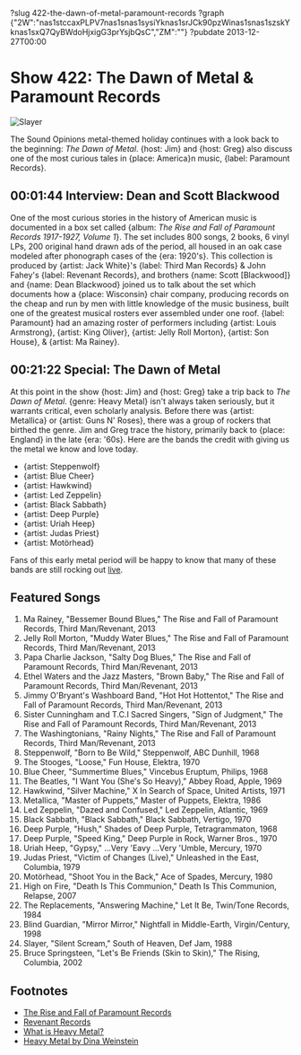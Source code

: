 ?slug 422-the-dawn-of-metal-paramount-records
?graph {"2W":"nas1stccaxPLPV7nas1snas1sysiYknas1srJCk90pzWinas1snas1szskYknas1sxQ7QyBWdoHjxigG3prYsjbQsC","ZM":""}
?pubdate 2013-12-27T00:00

# Show 422: The Dawn of Metal & Paramount Records

![Slayer](//static.soundopinions.org/images/2013/dawnofmetal_web.jpg)

The Sound Opinions metal-themed holiday continues with a look back to the beginning: *The Dawn of Metal*. {host: Jim} and {host: Greg} also discuss one of the most curious tales in {place: America}n music, {label: Paramount Records}. 

## 00:01:44 Interview: Dean and Scott Blackwood
One of the most curious stories in the history of American music is documented in a box set called {album: *The Rise and Fall of Paramount Records 1917-1927, Volume 1*}. The set includes 800 songs, 2 books, 6 vinyl LPs, 200 original hand drawn ads of the period, all housed in an oak case modeled after phonograph cases of the {era: 1920's}. This collection is produced by {artist: Jack White}'s {label: Third Man Records} & John Fahey's {label: Revenant Records}, and brothers {name: Scott [Blackwood]} and {name: Dean Blackwood} joined us to talk about the set which documents how a {place: Wisconsin} chair company, producing records on the cheap and run by men with little knowledge of the music business, built one of the greatest musical rosters ever assembled under one roof. {label: Paramount} had an amazing roster of performers including {artist: Louis Armstrong}, {artist: King Oliver}, {artist: Jelly Roll Morton}, {artist: Son House}, & {artist: Ma Rainey}.

## 00:21:22 Special: The Dawn of Metal
At this point in the show {host: Jim} and {host: Greg} take a trip back to *The Dawn of Metal*. {genre: Heavy Metal} isn't always taken seriously, but it warrants critical, even scholarly analysis. Before there was {artist: Metallica} or {artist: Guns N' Roses}, there was a group of rockers that birthed the genre. Jim and Greg trace the history, primarily back to {place: England} in the late {era: '60s}. Here are the bands the credit with giving us the metal we know and love today.

- {artist: Steppenwolf}
- {artist: Blue Cheer}
- {artist: Hawkwind}
- {artist: Led Zeppelin}
- {artist: Black Sabbath}
- {artist: Deep Purple}
- {artist: Uriah Heep}
- {artist: Judas Priest}
- {artist: Motörhead}

Fans of this early metal period will be happy to know that many of these bands are still rocking out [live](http://leisureblogs.chicagotribune.com/turn_it_up/2008/08/heaviest-metal.html). 

## Featured Songs

1. Ma Rainey, "Bessemer Bound Blues," The Rise and Fall of Paramount Records, Third Man/Revenant, 2013
2. Jelly Roll Morton, "Muddy Water Blues," The Rise and Fall of Paramount Records, Third Man/Revenant, 2013
3. Papa Charlie Jackson, "Salty Dog Blues," The Rise and Fall of Paramount Records, Third Man/Revenant, 2013
4. Ethel Waters and the Jazz Masters, "Brown Baby," The Rise and Fall of Paramount Records, Third Man/Revenant, 2013
5. Jimmy O'Bryant's Washboard Band, "Hot Hot Hottentot," The Rise and Fall of Paramount Records, Third Man/Revenant, 2013
6. Sister Cunningham and T.C.I Sacred Singers, "Sign of Judgment," The Rise and Fall of Paramount Records, Third Man/Revenant, 2013
7. The Washingtonians, "Rainy Nights," The Rise and Fall of Paramount Records, Third Man/Revenant, 2013
8. Steppenwolf, "Born to Be Wild," Steppenwolf, ABC Dunhill, 1968
9. The Stooges, "Loose," Fun House, Elektra, 1970
10. Blue Cheer, "Summertime Blues," Vincebus Eruptum, Philips, 1968
11. The Beatles, "I Want You (She's So Heavy)," Abbey Road, Apple, 1969
12. Hawkwind, "Silver Machine," X In Search of Space, United Artists, 1971
13. Metallica, "Master of Puppets," Master of Puppets, Elektra, 1986
14. Led Zeppelin, "Dazed and Confused," Led Zeppelin, Atlantic, 1969
15. Black Sabbath, "Black Sabbath," Black Sabbath, Vertigo, 1970
16. Deep Purple, "Hush," Shades of Deep Purple, Tetragrammaton, 1968
17. Deep Purple, "Speed King," Deep Purple in Rock, Warner Bros., 1970
18. Uriah Heep, "Gypsy," ...Very 'Eavy ...Very 'Umble, Mercury, 1970
19. Judas Priest, "Victim of Changes (Live)," Unleashed in the East, Columbia, 1979
20. Motörhead, "Shoot You in the Back," Ace of Spades, Mercury, 1980
21. High on Fire, "Death Is This Communion," Death Is This Communion, Relapse, 2007
22. The Replacements, "Answering Machine," Let It Be, Twin/Tone Records, 1984
23. Blind Guardian, "Mirror Mirror," Nightfall in Middle-Earth, Virgin/Century, 1998
24. Slayer, "Silent Scream," South of Heaven, Def Jam, 1988
25. Bruce Springsteen, "Let's Be Friends (Skin to Skin)," The Rising, Columbia, 2002

## Footnotes
- [The Rise and Fall of Paramount Records](http://thirdmanrecords.com/news/view/paramount-records-wonder-cabinet)
- [Revenant Records](http://www.revenantrecords.com/)
- [What is Heavy Metal?](http://en.wikipedia.org/wiki/Heavy_metal_music)
- [Heavy Metal by Dina Weinstein](http://books.google.com/books?hl=en&id=D6tGaphXVlEC&dq=deena+weinstein&printsec=frontcover&source=web&ots=vgGXcHWcQU&sig=RGUgu5tuHYNtq544676sn-S2CJg&sa=X&oi=book_result&resnum=7&ct=result#PPP1,M1)
